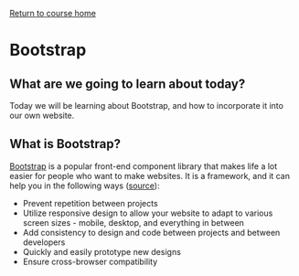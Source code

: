 <a href="https://wes-chen.github.io/build-a-website/">Return to course home</a>

# Bootstrap

## What are we going to learn about today?

Today we will be learning about Bootstrap, and how to incorporate it into our own website.

## What is Bootstrap?

[Bootstrap](https://getbootstrap.com/) is a popular front-end component library that makes life a lot easier for people who want to make websites. It is a framework, and it can help you in the following ways ([source](https://www.taniarascia.com/what-is-bootstrap-and-how-do-i-use-it/)):

-   Prevent repetition between projects
-   Utilize responsive design to allow your website to adapt to various screen sizes - mobile, desktop, and everything in between
-   Add consistency to design and code between projects and between developers
-   Quickly and easily prototype new designs
-   Ensure cross-browser compatibility

